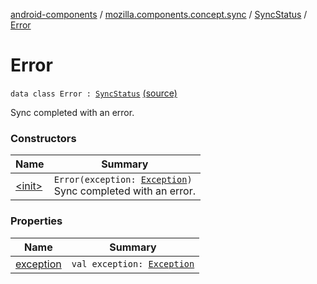 [android-components](../../../index.md) / [mozilla.components.concept.sync](../../index.md) / [SyncStatus](../index.md) / [Error](./index.md)

# Error

`data class Error : `[`SyncStatus`](../index.md) [(source)](https://github.com/mozilla-mobile/android-components/blob/master/components/concept/sync/src/main/java/mozilla/components/concept/sync/Sync.kt#L19)

Sync completed with an error.

### Constructors

| Name | Summary |
|---|---|
| [&lt;init&gt;](-init-.md) | `Error(exception: `[`Exception`](https://kotlinlang.org/api/latest/jvm/stdlib/kotlin/-exception/index.html)`)`<br>Sync completed with an error. |

### Properties

| Name | Summary |
|---|---|
| [exception](exception.md) | `val exception: `[`Exception`](https://kotlinlang.org/api/latest/jvm/stdlib/kotlin/-exception/index.html) |
